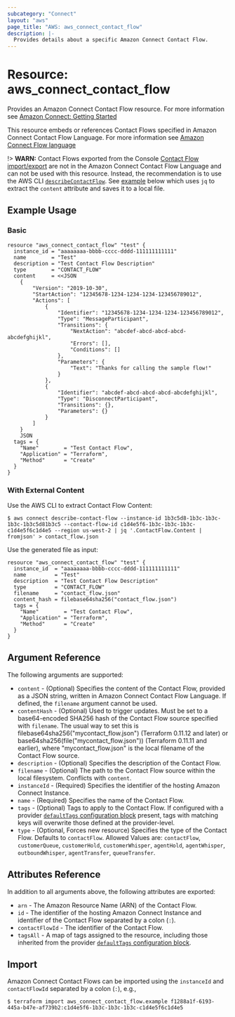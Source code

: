 ```yaml
---
subcategory: "Connect"
layout: "aws"
page_title: "AWS: aws_connect_contact_flow"
description: |-
  Provides details about a specific Amazon Connect Contact Flow.
---
```


# Resource: aws\_connect\_contact\_flow

Provides an Amazon Connect Contact Flow resource. For more information see
[Amazon Connect: Getting Started](https://docs.aws.amazon.com/connect/latest/adminguide/amazon-connect-get-started.html)

This resource embeds or references Contact Flows specified in Amazon Connect Contact Flow Language. For more information see
[Amazon Connect Flow language](https://docs.aws.amazon.com/connect/latest/adminguide/flow-language.html)

!> **WARN:** Contact Flows exported from the Console [Contact Flow import/export](https://docs.aws.amazon.com/connect/latest/adminguide/contact-flow-import-export.html) are not in the Amazon Connect Contact Flow Language and can not be used with this resource. Instead, the recommendation is to use the AWS CLI [`describeContactFlow`](https://awscli.amazonaws.com/v2/documentation/api/latest/reference/connect/describe-contact-flow.html).
See [example](#with-external-content) below which uses `jq` to extract the `content` attribute and saves it to a local file.

## Example Usage

### Basic

```hcl
resource "aws_connect_contact_flow" "test" {
  instance_id = "aaaaaaaa-bbbb-cccc-dddd-111111111111"
  name        = "Test"
  description = "Test Contact Flow Description"
  type        = "CONTACT_FLOW"
  content     = <<JSON
	{
		"Version": "2019-10-30",
		"StartAction": "12345678-1234-1234-1234-123456789012",
		"Actions": [
			{
				"Identifier": "12345678-1234-1234-1234-123456789012",
				"Type": "MessageParticipant",
				"Transitions": {
					"NextAction": "abcdef-abcd-abcd-abcd-abcdefghijkl",
					"Errors": [],
					"Conditions": []
				},
				"Parameters": {
					"Text": "Thanks for calling the sample flow!"
				}
			},
			{
				"Identifier": "abcdef-abcd-abcd-abcd-abcdefghijkl",
				"Type": "DisconnectParticipant",
				"Transitions": {},
				"Parameters": {}
			}
		]
	}
	JSON
  tags = {
    "Name"        = "Test Contact Flow",
    "Application" = "Terraform",
    "Method"      = "Create"
  }
}
```

### With External Content

Use the AWS CLI to extract Contact Flow Content:

```shell
$ aws connect describe-contact-flow --instance-id 1b3c5d8-1b3c-1b3c-1b3c-1b3c5d81b3c5 --contact-flow-id c1d4e5f6-1b3c-1b3c-1b3c-c1d4e5f6c1d4e5 --region us-west-2 | jq '.ContactFlow.Content | fromjson' > contact_flow.json
```

Use the generated file as input:

```hcl
resource "aws_connect_contact_flow" "test" {
  instance_id  = "aaaaaaaa-bbbb-cccc-dddd-111111111111"
  name         = "Test"
  description  = "Test Contact Flow Description"
  type         = "CONTACT_FLOW"
  filename     = "contact_flow.json"
  content_hash = filebase64sha256("contact_flow.json")
  tags = {
    "Name"        = "Test Contact Flow",
    "Application" = "Terraform",
    "Method"      = "Create"
  }
}
```

## Argument Reference

The following arguments are supported:

* `content` - (Optional) Specifies the content of the Contact Flow, provided as a JSON string, written in Amazon Connect Contact Flow Language. If defined, the `filename` argument cannot be used.
* `contentHash` - (Optional) Used to trigger updates. Must be set to a base64-encoded SHA256 hash of the Contact Flow source specified with `filename`. The usual way to set this is filebase64sha256("mycontact\_flow.json") (Terraform 0.11.12 and later) or base64sha256(file("mycontact\_flow.json")) (Terraform 0.11.11 and earlier), where "mycontact\_flow.json" is the local filename of the Contact Flow source.
* `description` - (Optional) Specifies the description of the Contact Flow.
* `filename` - (Optional) The path to the Contact Flow source within the local filesystem. Conflicts with `content`.
* `instanceId` - (Required) Specifies the identifier of the hosting Amazon Connect Instance.
* `name` - (Required) Specifies the name of the Contact Flow.
* `tags` - (Optional) Tags to apply to the Contact Flow. If configured with a provider [`defaultTags` configuration block](https://registry.terraform.io/providers/hashicorp/aws/latest/docs#default_tags-configuration-block) present, tags with matching keys will overwrite those defined at the provider-level.
* `type` - (Optional, Forces new resource) Specifies the type of the Contact Flow. Defaults to `contactFlow`. Allowed Values are: `contactFlow`, `customerQueue`, `customerHold`, `customerWhisper`, `agentHold`, `agentWhisper`, `outboundWhisper`, `agentTransfer`, `queueTransfer`.

## Attributes Reference

In addition to all arguments above, the following attributes are exported:

* `arn` - The Amazon Resource Name (ARN) of the Contact Flow.
* `id` - The identifier of the hosting Amazon Connect Instance and identifier of the Contact Flow separated by a colon (`:`).
* `contactFlowId` - The identifier of the Contact Flow.
* `tagsAll` - A map of tags assigned to the resource, including those inherited from the provider [`defaultTags` configuration block](https://registry.terraform.io/providers/hashicorp/aws/latest/docs#default_tags-configuration-block).

## Import

Amazon Connect Contact Flows can be imported using the `instanceId` and `contactFlowId` separated by a colon (`:`), e.g.,

```console
$ terraform import aws_connect_contact_flow.example f1288a1f-6193-445a-b47e-af739b2:c1d4e5f6-1b3c-1b3c-1b3c-c1d4e5f6c1d4e5
```
